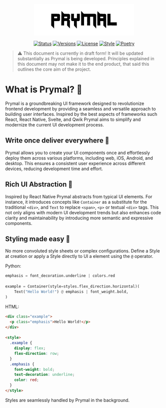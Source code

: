 <div align="center">

  <picture>
    <source media="(prefers-color-scheme: dark)" srcset="Prymal.png">
    <img alt="Ktor logo" src="Prymal.png">
  </picture>

  [![Status](https://img.shields.io/badge/Status-In_Development-red)](/../../)
  [![Versions](https://img.shields.io/python/required-version-toml?tomlFilePath=https%3A%2F%2Fraw.githubusercontent.com%2FJustinBacher%2FPrymal%2Fmain%2Fpyproject.toml&logo=python&labelColor=yellow)](https://python.org/)
  [![License](https://img.shields.io/github/license/JustinBacher/Prymal?color=blue)](LICENSE.txt)
  [![Style](https://img.shields.io/badge/code%20style-black-000000.svg)](https://github.com/psf/black)
  [![Poetry](https://img.shields.io/endpoint?url=https://python-poetry.org/badge/v0.json)](https://python-poetry.org/)
</div>

> ⚠️ This document is currently in draft form! It will be updated substantially as Prymal is being developed.
> Principles explained in this document may not make it to the end product, that said this outlines the core aim of the project.

# What is Prymal? 🤷

Prymal is a groundbreaking UI framework designed to revolutionize frontend development by providing a seamless and versatile approach to building user interfaces.
Inspired by the best aspects of frameworks such React, React Native, Svelte, and Qwik Prymal aims to simplify and modernize the current UI development process.

## Write once deliver everywhere 🍱

Prymal allows you to create your UI components once and effortlessly deploy them across various platforms, including web, iOS, Android, and desktop.
This ensures a consistent user experience across different devices, reducing development time and effort.

## Rich UI Abstraction 🍱

Inspired by React Native Prymal abstracts from typical UI elements.
For instance, it introduces concepts like `Container` as a substitute for the traditional `<div>`, and `Text` to replace `<span>`, `<p>` or textual `<div>` tags.
This not only aligns with modern UI development trends but also enhances code clarity and maintainability by introducing more semantic and expressive components.

## Styling made easy 🎨

No more convoluted style sheets or complex configurations.
Define a Style at creation or apply a Style directly to UI a element using the `@` operator.

Python:
```py
emphasis = font_decoration.underline | colors.red

example = Container(style=styles.flex_direction.horizontal)(
    Text("Hello World!") @ emphasis | font_weight.bold,
)
```

HTML:
```html
<div class="example">
  <p class="emphasis">Hello World!</p>
</div>

<style>
  .example {
    display: flex;
    flex-direction: row;
  }
  .emphasis {
    font-weight: bold;
    text-decoration: underline;
    color: red;
  }
</style>
```

Styles are seamlessly handled by Prymal in the background.